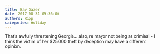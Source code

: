 ```yaml
---
title: Bay Gazer
date: 2017-08-31 09:36:00
authors: Ripp
categories: Holiday
---
```


 That's awfully threatening Georgia....also, re mayor not being as criminal - I think the victim of her $25,000 theft by deception may have a different opinion.